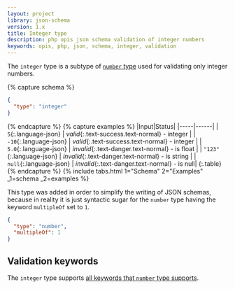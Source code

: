 ```yaml
---
layout: project
library: json-schema
version: 1.x
title: Integer type
description: php opis json schema validation of integer numbers
keywords: opis, php, json, schema, integer, validation
---
```


The `integer` type is a subtype of [`number` type](number.html) used
for validating only integer numbers. 

{% capture schema %}
```json
{
  "type": "integer"
}
```
{% endcapture %}
{% capture examples %}
|Input|Status|
|-----|------|
| `5`{:.language-json} | *valid*{:.text-success.text-normal} - integer |
| `-10`{:.language-json} | *valid*{:.text-success.text-normal} - integer |
| `5.0`{:.language-json} | *invalid*{:.text-danger.text-normal} - is float |
| `"123"`{:.language-json} | *invalid*{:.text-danger.text-normal} - is string |
| `null`{:.language-json} | *invalid*{:.text-danger.text-normal} - is null|
{:.table}
{% endcapture %}
{% include tabs.html 1="Schema" 2="Examples" _1=schema _2=examples %}

This type was added in order to simplify the writing of JSON schemas, because
in reality it is just syntactic sugar for the `number` type having the keyword
`multipleOf` set to `1`. 

```json
{
  "type": "number",
  "multipleOf": 1
}
```

## Validation keywords

The `integer` type supports [all keywords that `number` type supports](number.html#validation-keywords).
